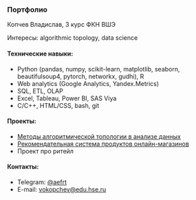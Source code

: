### Портфолио

Копчев Владислав, 3 курс ФКН ВШЭ

Интересы: algorithmic topology, data science

#### Технические навыки:

- Python (pandas, numpy, scikit-learn, matplotlib, seaborn, beautifulsoup4, pytorch, networkx, gudhi), R
- Web analytics (Google Analytics, Yandex.Metrics)
- SQL, ETL, OLAP
- Excel, Tableau, Power BI, SAS Viya
- C/C++, HTML/CSS, bash, git

#### Проекты:

- [Методы алгоритмической топологии в анализе данных](https://github.com/aefrt/project-topology)
- [Рекомендательная система продуктов онлайн-магазинов](https://github.com/aefrt/database-theory)
- Проект про ритейл

#### Контакты:

- Telegram: [@aefrt](https://t.me/aefrt)
- E-mail: vokopchev@edu.hse.ru
